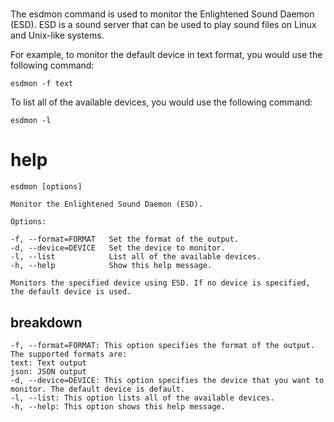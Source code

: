 # 

The esdmon command is used to monitor the Enlightened Sound Daemon (ESD). ESD is a sound server that can be used to play sound files on Linux and Unix-like systems.

For example, to monitor the default device in text format, you would use the following command:

`esdmon -f text`

To list all of the available devices, you would use the following command:

`esdmon -l`



# help 

```
esdmon [options]

Monitor the Enlightened Sound Daemon (ESD).

Options:

-f, --format=FORMAT   Set the format of the output.
-d, --device=DEVICE   Set the device to monitor.
-l, --list            List all of the available devices.
-h, --help            Show this help message.

Monitors the specified device using ESD. If no device is specified, the default device is used.

```



## breakdown

```
-f, --format=FORMAT: This option specifies the format of the output. The supported formats are:
text: Text output
json: JSON output
-d, --device=DEVICE: This option specifies the device that you want to monitor. The default device is default.
-l, --list: This option lists all of the available devices.
-h, --help: This option shows this help message.

```